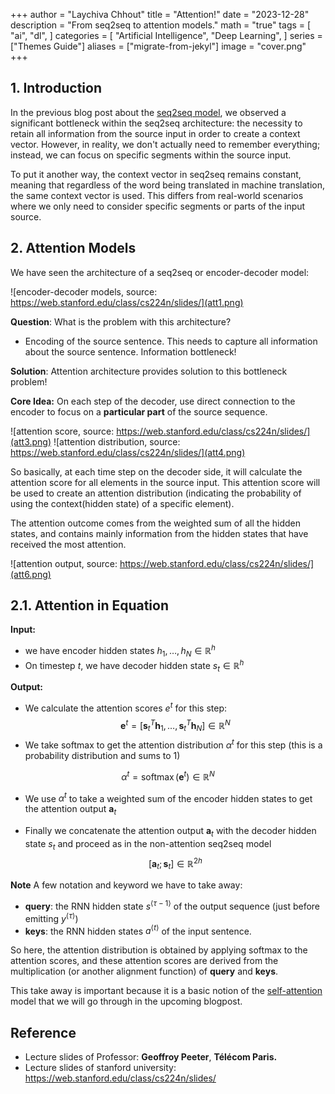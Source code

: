 +++
author = "Laychiva Chhout"
title = "Attention!"
date = "2023-12-28"
description = "From seq2seq to attention models."
math = "true"
tags = [
    "ai",
    "dl",
]
categories = [
    "Artificial Intelligence",
    "Deep Learning",
]
series = ["Themes Guide"]
aliases = ["migrate-from-jekyl"]
image = "cover.png"
+++


## 1. Introduction

In the previous blog post about the [seq2seq model](https://lchhout.github.io/blogs/post/seq2seq/), we observed a significant bottleneck within the seq2seq architecture: the necessity to retain all information from the source input in order to create a context vector. However, in reality, we don't actually need to remember everything; instead, we can focus on specific segments within the source input.

To put it another way, the context vector in seq2seq remains constant, meaning that regardless of the word being translated in machine translation, the same context vector is used. This differs from real-world scenarios where we only need to consider specific segments or parts of the input source.

## 2. Attention Models

We have seen the architecture of a seq2seq or encoder-decoder model:

![encoder-decoder models, source: https://web.stanford.edu/class/cs224n/slides/](att1.png)

**Question**: What is the problem with this architecture?

- Encoding of the source sentence. This needs to capture all information about the source sentence. Information bottleneck!

**Solution**: Attention architecture provides solution to this bottleneck problem!

**Core Idea:** On each step of the decoder, use direct connection to the encoder to focus on a **particular part** of the source sequence.

![attention score, source: https://web.stanford.edu/class/cs224n/slides/](att3.png)
![attention distribution, source: https://web.stanford.edu/class/cs224n/slides/](att4.png)


So basically, at each time step on the decoder side, it will calculate the attention score for all elements in the source input. This attention score will be used to create an attention distribution (indicating the probability of using the context(hidden state) of a specific element).

The attention outcome comes from the weighted sum of all the hidden states, and contains mainly information from the hidden states that have received the most attention.

![attention output, source: https://web.stanford.edu/class/cs224n/slides/](att6.png)

<!-- ![[../Photos/Screenshot 2023-10-12 at 12.21.00.png]]
![[../Photos/Screenshot 2023-10-12 at 12.21.47.png]]
![[../Photos/Screenshot 2023-10-12 at 12.21.57.png]] -->

## 2.1. Attention in Equation

**Input:** 

- we have encoder hidden states $h_1, \ldots, h_N \in \mathbb{R}^h$
- On timestep $t$, we have decoder hidden state $s_t \in \mathbb{R}^h$

**Output:**

- We calculate the attention scores $e^t$ for this step:
$$
\boldsymbol{e}^t=\left[\boldsymbol{s}_t^T \boldsymbol{h}_1, \ldots, \boldsymbol{s}_t^T \boldsymbol{h}_N\right] \in \mathbb{R}^N
$$
- We take softmax to get the attention distribution $\alpha^t$ for this step (this is a probability distribution and sums to 1)

$$ \alpha^t = \operatorname{softmax}\left(\boldsymbol{e}^t\right) \in \mathbb{R}^N
$$

- We use $\alpha^t$ to take a weighted sum of the encoder hidden states to get the attention output $\boldsymbol{a}_t$

- Finally we concatenate the attention output $\boldsymbol{a}_t$ with the decoder hidden state $s_t$ and proceed as in the non-attention seq2seq model
$$
\left[\boldsymbol{a}_t ; \boldsymbol{s}_t\right] \in \mathbb{R}^{2 h}
$$

**Note** A few notation and keyword we have to take away:

- **query**: the RNN hidden state $s^{\langle\tau-1\rangle}$ of the output sequence (just before emitting $y^{\langle\tau\rangle}$)
- **keys**: the RNN hidden states $a^{\langle t\rangle}$ of the input sentence.

So here, the attention distribution is obtained by applying softmax to the attention scores, and these attention scores are derived from the multiplication (or another alignment function) of **query** and **keys**. 

This take away is important because it is a basic notion of the [self-attention](https://lchhout.github.io/blogs/selfattention/) model that we will go through in the upcoming blogpost. 


## Reference

- Lecture slides of Professor: **Geoffroy Peeter**, **Télécom Paris.**
- Lecture slides of stanford university: https://web.stanford.edu/class/cs224n/slides/

